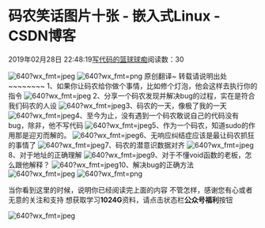 
# 码农笑话图片十张 - 嵌入式Linux - CSDN博客

2019年02月28日 22:48:19[写代码的篮球球痴](https://me.csdn.net/weiqifa0)阅读数：30



![640?wx_fmt=jpeg](https://ss.csdn.net/p?https://mmbiz.qpic.cn/mmbiz_jpg/Qof5hj3zMPeiauStJMDaoxoicA9rgjdWtkKj2ZZA5bCEcib9Z8bkfqBBZoO2eItzHChicibqZlWc4dP9LHIJIUGGLicg/640?wx_fmt=jpeg)
![640?wx_fmt=png](https://ss.csdn.net/p?https://mmbiz.qpic.cn/mmbiz_png/Qof5hj3zMPd3pDeEtePDsNGbO6Q6AhH7vSYG8ygKrWwk9jPucDicgJVWfuO0BZVian5VPqZc3NCrAlHfwsMaTANw/640?wx_fmt=png)
原创翻译~
转载请说明出处~~~~~~~~
1、如果你让码农给你做个事情，比如修个灯泡，他会这样去执行你的指令
![640?wx_fmt=jpeg](https://ss.csdn.net/p?https://mmbiz.qpic.cn/mmbiz_jpg/Qof5hj3zMPcBUvIaicmXXpnADp0oL5ldtHvKvZc7VRJ7icJcibhMkY17j5ibl5kLYF5U3KibsxJhSCbKib2CVAiagoXkg/640?wx_fmt=jpeg)
2、分享一个码农发现并解决bug的过程，实在是符合我们码农的人设
![640?wx_fmt=jpeg](https://ss.csdn.net/p?https://mmbiz.qpic.cn/mmbiz_jpg/Qof5hj3zMPcBUvIaicmXXpnADp0oL5ldt7lVddeicFib68h99fIicbkYa7peZ3icug2KlPaFofS3D4Kd7pGvWvD6yibg/640?wx_fmt=jpeg)3、码农的一天，像极了我的一天
![640?wx_fmt=jpeg](https://ss.csdn.net/p?https://mmbiz.qpic.cn/mmbiz_jpg/Qof5hj3zMPcBUvIaicmXXpnADp0oL5ldtkyRFOFKiaTzZENQeAUTRR1W1ickn7dLicngEHSibia7UTscfMDhmK2iclPKg/640?wx_fmt=jpeg)4、至今为止，没有遇到一个码农敢说自己的代码没有bug，除非，他不写代码
![640?wx_fmt=jpeg](https://ss.csdn.net/p?https://mmbiz.qpic.cn/mmbiz_jpg/Qof5hj3zMPcBUvIaicmXXpnADp0oL5ldtfrDIuXRaFwrcicuxiauws5Md3HTfys9zoBjlokz7NbicjI7MprG3GEm2Q/640?wx_fmt=jpeg)5、作为一个码农，知道sudo的作用那是迎刃而解的。
![640?wx_fmt=jpeg](https://ss.csdn.net/p?https://mmbiz.qpic.cn/mmbiz_jpg/Qof5hj3zMPcBUvIaicmXXpnADp0oL5ldtswVnfXhpchVbTRO7fRANvXhkKtxrp0wiaY3AZnFX9G9TlOBRZGmLkzw/640?wx_fmt=jpeg)6、无响应纠结症应该是最让码农抓狂的事情了
![640?wx_fmt=jpeg](https://ss.csdn.net/p?https://mmbiz.qpic.cn/mmbiz_jpg/Qof5hj3zMPcBUvIaicmXXpnADp0oL5ldtmukSqZyGg1RTiaHxPzx4VH2JCNGnT0OoVLVEF70mOoMibdBOqy9rJPibw/640?wx_fmt=jpeg)7、码农的潜意识数据对齐
![640?wx_fmt=jpeg](https://ss.csdn.net/p?https://mmbiz.qpic.cn/mmbiz_jpg/Qof5hj3zMPcBUvIaicmXXpnADp0oL5ldt7MKu9sBoPhHBqnVKPibQX6JFV5lt2gicflrCcG4WNpORZZflqNcIMpOA/640?wx_fmt=jpeg)8、对于地址的正确理解
![640?wx_fmt=jpeg](https://ss.csdn.net/p?https://mmbiz.qpic.cn/mmbiz_jpg/Qof5hj3zMPcBUvIaicmXXpnADp0oL5ldtZiaicMDPNWnz8nSwrCnmXFpe3lsKkCDDgjFAVCmAojd63ibxgASGsf4Rg/640?wx_fmt=jpeg)9、对于不懂void函数的老板，怎么跟他解释？
![640?wx_fmt=jpeg](https://ss.csdn.net/p?https://mmbiz.qpic.cn/mmbiz_jpg/Qof5hj3zMPcBUvIaicmXXpnADp0oL5ldtOEt2tTnk9uTr38RnuvpObVKaiaUMbJwrFwicxOPiaVkcBaORw5ZPTCiciaQ/640?wx_fmt=jpeg)10、解决bug的正确方法
![640?wx_fmt=jpeg](https://ss.csdn.net/p?https://mmbiz.qpic.cn/mmbiz_jpg/Qof5hj3zMPcBUvIaicmXXpnADp0oL5ldtGk94HNU9wSLSdr0HzWakYyNlYYO9anELxP0XHqxMnBlY4qJia5sRetw/640?wx_fmt=jpeg)
![640?wx_fmt=png](https://ss.csdn.net/p?https://mmbiz.qpic.cn/mmbiz_png/Qof5hj3zMPd3pDeEtePDsNGbO6Q6AhH7vSYG8ygKrWwk9jPucDicgJVWfuO0BZVian5VPqZc3NCrAlHfwsMaTANw/640?wx_fmt=png)

当你看到这里的时候，说明你已经阅读完上面的内容
不管怎样，感谢您有心或者无意的关注和支持
想获取学习**1024G**资料，请点击状态栏**公众号福利**按钮

![640?wx_fmt=jpeg](https://ss.csdn.net/p?https://mmbiz.qpic.cn/mmbiz_jpg/Qof5hj3zMPdjf4zGB2y66oSmGibcFIozabEFpsMLLROecoibJKwC177cvkgQcB7n7NLpNJLUSeGTKqUHAHQhJDxw/640?wx_fmt=jpeg)





